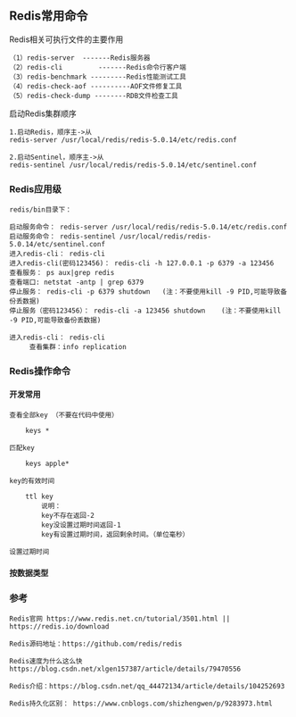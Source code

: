 ##  Redis常用命令

Redis相关可执行文件的主要作用

    （1）redis-server  -------Redis服务器
    （2）redis-cli         -------Redis命令行客户端
    （3）redis-benchmark ---------Redis性能测试工具
    （4）redis-check-aof ----------AOF文件修复工具
    （5）redis-check-dump --------RDB文件检查工具

启动Redis集群顺序

    1.启动Redis，顺序主->从
    redis-server /usr/local/redis/redis-5.0.14/etc/redis.conf
    
    2.启动Sentinel，顺序主->从
    redis-sentinel /usr/local/redis/redis-5.0.14/etc/sentinel.conf

### Redis应用级

    redis/bin目录下：
    
    启动服务命令： redis-server /usr/local/redis/redis-5.0.14/etc/redis.conf
    启动服务命令： redis-sentinel /usr/local/redis/redis-5.0.14/etc/sentinel.conf
    进入redis-cli： redis-cli
    进入redis-cli(密码123456)： redis-cli -h 127.0.0.1 -p 6379 -a 123456
    查看服务： ps aux|grep redis
    查看端口: netstat -antp | grep 6379
    停止服务： redis-cli -p 6379 shutdown   (注：不要使用kill -9 PID,可能导致备份丢数据)
    停止服务（密码123456）： redis-cli -a 123456 shutdown    (注：不要使用kill -9 PID,可能导致备份丢数据)

    进入redis-cli： redis-cli
         查看集群：info replication

### Redis操作命令

####  开发常用

    查看全部key （不要在代码中使用）
    
        keys *
    
    匹配key
    
        keys apple*
    
    key的有效时间
    
        ttl key
            说明：
            key不存在返回-2
            key没设置过期时间返回-1
            key有设置过期时间，返回剩余时间。（单位毫秒）
    
    设置过期时间


#### 按数据类型



### 参考

    Redis官网 https://www.redis.net.cn/tutorial/3501.html || https://redis.io/download
    
    Redis源码地址：https://github.com/redis/redis

    Redis速度为什么这么快 https://blog.csdn.net/xlgen157387/article/details/79470556

    Redis介绍：https://blog.csdn.net/qq_44472134/article/details/104252693

    Redis持久化区别： https://www.cnblogs.com/shizhengwen/p/9283973.html